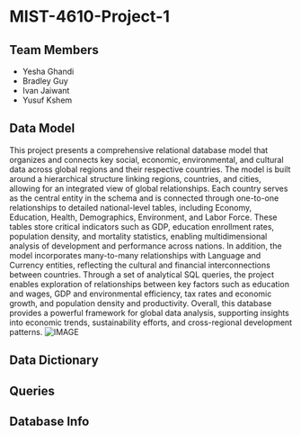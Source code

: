 # MIST-4610-Project-1

## Team Members
- Yesha Ghandi
- Bradley Guy
- Ivan Jaiwant
- Yusuf Kshem
## Data Model
This project presents a comprehensive relational database model that organizes and connects key social, economic, environmental, and cultural data across global regions and their respective countries. The model is built around a hierarchical structure linking regions, countries, and cities, allowing for an integrated view of global relationships. Each country serves as the central entity in the schema and is connected through one-to-one relationships to detailed national-level tables, including Economy, Education, Health, Demographics, Environment, and Labor Force. These tables store critical indicators such as GDP, education enrollment rates, population density, and mortality statistics, enabling multidimensional analysis of development and performance across nations. In addition, the model incorporates many-to-many relationships with Language and Currency entities, reflecting the cultural and financial interconnections between countries. Through a set of analytical SQL queries, the project enables exploration of relationships between key factors such as education and wages, GDP and environmental efficiency, tax rates and economic growth, and population density and productivity. Overall, this database provides a powerful framework for global data analysis, supporting insights into economic trends, sustainability efforts, and cross-regional development patterns.
![IMAGE](https://github.com/user-attachments/assets/43e1516f-acd0-4103-a22e-c00376b4a37b)
## Data Dictionary



## Queries



## Database Info

